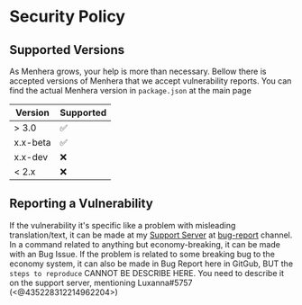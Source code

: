 # Security Policy

## Supported Versions

As Menhera grows, your help is more than necessary. Bellow there is accepted versions of Menhera that we accept vulnerability reports. You can find the actual Menhera version in `package.json` at the main page

| Version | Supported          |
| ------- | ------------------ |
| > 3.0   | :white_check_mark: |
| x.x-beta| :white_check_mark: |
| x.x-dev | :x:                |
| < 2.x   | :x:                |

## Reporting a Vulnerability

If the vulnerability it's specific like a problem with misleading translation/text, it can be made at my [Support Server](https://discord.gg/fZMdQbA) at [bug-report](https://discord.com/channels/717061688460967988/730906866896470097) channel. In a command related to anything but economy-breaking, it can be made with an Bug Issue. If the problem is related to some breaking bug to the economy system, it can also be made in Bug Report here in GitGub, BUT the `steps to reproduce` CANNOT BE DESCRIBE HERE. You need to describe it on the support server, mentioning Luxanna#5757 (<@435228312214962204>)   
